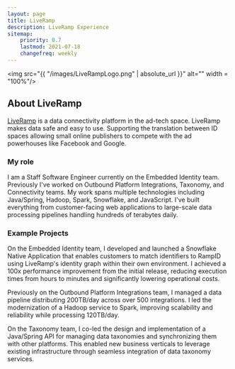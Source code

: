 ```yaml
---
layout: page
title: LiveRamp
description: LiveRamp Experience
sitemap:
    priority: 0.7
    lastmod: 2021-07-18
    changefreq: weekly
---
```

<span><img src="{{ "/images/LiveRampLogo.png" | absolute_url }}" alt="" width = "100%"/></span>
## About LiveRamp
<a href = "http://liveramp.com">LiveRamp</a> is a data connectivity platform in the ad-tech space. LiveRamp makes data safe and easy to use. Supporting the translation between ID spaces allowing small online publishers to compete with the ad powerhouses like Facebook and Google.

### My role
I am a Staff Software Engineer currently on the Embedded Identity team. Previously I've worked on Outbound Platform Integrations, Taxonomy, and Connectivity teams. My work spans multiple technologies including Java/Spring, Hadoop, Spark, Snowflake, and JavaScript. I've built everything from customer-facing web applications to large-scale data processing pipelines handling hundreds of terabytes daily.

### Example Projects
On the Embedded Identity team, I developed and launched a Snowflake Native Application that enables customers to match identifiers to RampID using LiveRamp's identity graph within their own environment. I achieved a 100x performance improvement from the initial release, reducing execution times from hours to minutes and significantly lowering operational costs.

Previously on the Outbound Platform Integrations team, I managed a data pipeline distributing 200TB/day across over 500 integrations. I led the modernization of a Hadoop service to Spark, improving scalability and reliability while processing 120TB/day.

On the Taxonomy team, I co-led the design and implementation of a Java/Spring API for managing data taxonomies and synchronizing them with other platforms. This enabled new business verticals to leverage existing infrastructure through seamless integration of data taxonomy services.
